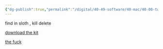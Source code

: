 ```yaml
---
{"dg-publish":true,"permalink":"/digital/40-49-software/40-mac/40-00-tweeks/01-deleting-files-in-use/","dgPassFrontmatter":true,"noteIcon":""}
---
```




find in sloth , kill delete



[download the kit](https://www.linkingyourthinking.com/download-lyt-kit)





[the fuck](https://www.reddit.com/r/MacOS/comments/y187au/deleting_files_in_use/?utm_source=share&utm_medium=ios_app&utm_name=iossmf)